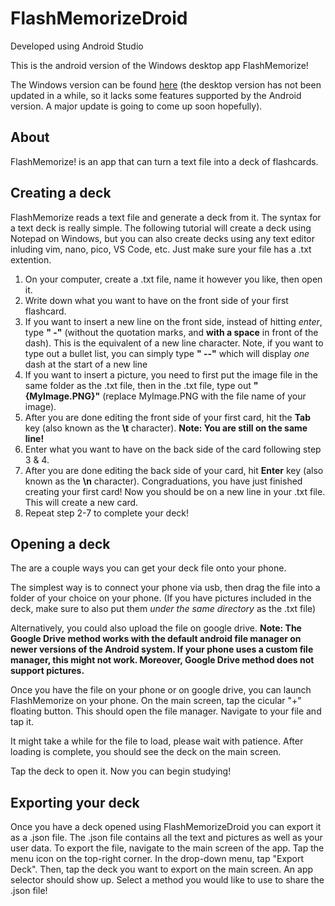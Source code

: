 # FlashMemorizeDroid

Developed using Android Studio

This is the android version of the Windows desktop app FlashMemorize!

The Windows version can be found [here](https://github.com/timchenggu123/FlashMemorize) (the desktop version has not been updated in a while, so it lacks some features supported by the Android version. A major update is going to come up soon hopefully).

## About

FlashMemorize! is an app that can turn a text file into a deck of flashcards. 

## Creating a deck

FlashMemorize reads a text file and generate a deck from it. The syntax for a text deck is really simple. The following tutorial will create a deck using Notepad on Windows, but you can also create decks using any text editor inluding vim, nano, pico, VS Code, etc. Just make sure your file has a .txt extention.

1. On your computer, create a .txt file, name it however you like, then open it. 
2. Write down what you want to have on the front side of your first flashcard. 
3. If you want to insert a new line on the front side, instead of hitting *enter*, type **" -"** (without the quotation marks, and **with a space** in front of the dash). This is the equivalent of a new line character. Note, if you want to type out a bullet list, you can simply type **" --"** which will display *one* dash at the start of a new line
4. If you want to insert a picture, you need to first put the image file in the same folder as the .txt file, then in the .txt file, type out **"{MyImage.PNG}"** (replace MyImage.PNG with the file name of your image).
5. After you are done editing the front side of your first card, hit the **Tab** key (also known as the **\t** character). **Note: You are still on the same line!**
6. Enter what you want to have on the back side of the card following step 3 & 4.
7. After you are done editing the back side of your card, hit **Enter** key (also known as the **\n** character). Congraduations, you have just finished creating your first card! Now you should be on a new line in your .txt file. This will create a new card.
8. Repeat step 2-7 to complete your deck!

## Opening a deck

The are a couple ways you can get your deck file onto your phone.

The simplest way is to connect your phone via usb, then drag the file into a folder of your choice on your phone. (If you have pictures included in the deck, make sure to also put them *under the same directory* as the .txt file)

Alternatively, you could also upload the file on google drive. **Note: The Google Drive method works with the default android file manager on newer versions of the Android system. If your phone uses a custom file manager, this might not work. Moreover, Google Drive method does not support pictures.**

Once you have the file on your phone or on google drive, you can launch FlashMemorize on your phone. On the main screen, tap the cicular "+" floating button. This should open the file manager. Navigate to your file and tap it. 

It might take a while for the file to load, please wait with patience. After loading is complete, you should see the deck on the main screen.

Tap the deck to open it. Now you can begin studying!

## Exporting your deck

Once you have a deck opened using FlashMemorizeDroid you can export it as a .json file. The .json file contains all the text and pictures as well as your user data. To export the file, navigate to the main screen of the app. Tap the menu icon on the top-right corner. In the drop-down menu, tap "Export Deck". Then, tap the deck you want to export on the main screen. An app selector should show up. Select a method you would like to use to share the .json file!
